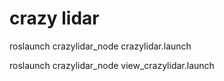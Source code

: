 # crazy lidar

roslaunch crazylidar_node crazylidar.launch

roslaunch crazylidar_node view_crazylidar.launch

